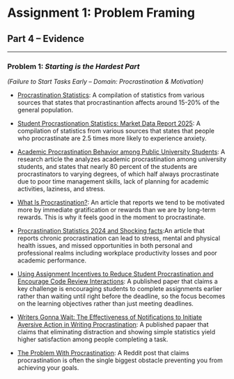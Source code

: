 # Assignment 1: Problem Framing  
## Part 4 – Evidence

--- 

### Problem 1: *Starting is the Hardest Part*  
*(Failure to Start Tasks Early – Domain: Procrastination & Motivation)*

- [Procrastination Statistics](https://zipdo.co/procrastination-statistics/): A compilation of statistics from various sources that states that procrastinantion affects around 15-20% of the general population.

- [Student Procrastionation Statistics: Market Data Report 2025](https://worldmetrics.org/procrastination-statistics/): A compilation of statistics from various sources that states that people who procrastinate are 2.5 times more likely to experience anxiety.

- [Academic Procrastination Behavior among Public University Students](https://onlinelibrary.wiley.com/doi/full/10.1155/2022/1277866): A research article the analyzes academic procrastination among university students, and states that nearly 80 percent of the students are procrastinators to varying degrees, of which half always procrastinate due to poor time management skills, lack of planning for academic activities, laziness, and stress.

- [What Is Procrastination?](https://www.verywellmind.com/the-psychology-of-procrastination-2795944): An article that reports we tend to be motivated more by immediate gratification or rewards than we are by long-term rewards. This is why it feels good in the moment to procrastinate.

- [Procrastination Statistics 2024 and Shocking facts](https://mccagues.com/procrastination-statistics):An article that reports chronic procrastination can lead to stress, mental and physical health issues, and missed opportunities in both personal and professional realms including workplace productivity losses and poor academic performance.

- [Using Assignment Incentives to Reduce Student Procrastination and Encourage Code Review Interactions](https://arxiv.org/abs/2311.15125): A published paper that claims a key challenge is encouraging students to complete assignments earlier rather than waiting until right before the deadline, so the focus becomes on the learning objectives rather than just meeting deadlines.

- [Writers Gonna Wait: The Effectiveness of Notifications to Initiate Aversive Action in Writing Procrastination](https://arxiv.org/abs/2101.10191): A published papaer that claims that eliminating distraction and showing simple statistics yield higher satisfaction among people completing a task.

- [The Problem With Procrastination](https://www.reddit.com/r/college/comments/1fotxvp/the_problem_with_procrastination/): A Reddit post that claims procrastination is often the single biggest obstacle preventing you from achieving your goals.

